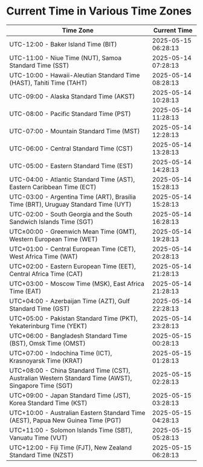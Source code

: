 # Current Time in Various Time Zones

| Time Zone | Current Time |
|-----------|--------------|
| UTC-12:00 - Baker Island Time (BIT) | 2025-05-15 06:28:13 |
| UTC-11:00 - Niue Time (NUT), Samoa Standard Time (SST) | 2025-05-14 07:28:13 |
| UTC-10:00 - Hawaii-Aleutian Standard Time (HAST), Tahiti Time (TAHT) | 2025-05-14 08:28:13 |
| UTC-09:00 - Alaska Standard Time (AKST) | 2025-05-14 10:28:13 |
| UTC-08:00 - Pacific Standard Time (PST) | 2025-05-14 11:28:13 |
| UTC-07:00 - Mountain Standard Time (MST) | 2025-05-14 12:28:13 |
| UTC-06:00 - Central Standard Time (CST) | 2025-05-14 13:28:13 |
| UTC-05:00 - Eastern Standard Time (EST) | 2025-05-14 14:28:13 |
| UTC-04:00 - Atlantic Standard Time (AST), Eastern Caribbean Time (ECT) | 2025-05-14 15:28:13 |
| UTC-03:00 - Argentina Time (ART), Brasília Time (BRT), Uruguay Standard Time (UYT) | 2025-05-14 15:28:13 |
| UTC-02:00 - South Georgia and the South Sandwich Islands Time (SGT) | 2025-05-14 16:28:13 |
| UTC±00:00 - Greenwich Mean Time (GMT), Western European Time (WET) | 2025-05-14 19:28:13 |
| UTC+01:00 - Central European Time (CET), West Africa Time (WAT) | 2025-05-14 20:28:13 |
| UTC+02:00 - Eastern European Time (EET), Central Africa Time (CAT) | 2025-05-14 21:28:13 |
| UTC+03:00 - Moscow Time (MSK), East Africa Time (EAT) | 2025-05-14 21:28:13 |
| UTC+04:00 - Azerbaijan Time (AZT), Gulf Standard Time (GST) | 2025-05-14 22:28:13 |
| UTC+05:00 - Pakistan Standard Time (PKT), Yekaterinburg Time (YEKT) | 2025-05-14 23:28:13 |
| UTC+06:00 - Bangladesh Standard Time (BST), Omsk Time (OMST) | 2025-05-15 00:28:13 |
| UTC+07:00 - Indochina Time (ICT), Krasnoyarsk Time (KRAT) | 2025-05-15 01:28:13 |
| UTC+08:00 - China Standard Time (CST), Australian Western Standard Time (AWST), Singapore Time (SGT) | 2025-05-15 02:28:13 |
| UTC+09:00 - Japan Standard Time (JST), Korea Standard Time (KST) | 2025-05-15 03:28:13 |
| UTC+10:00 - Australian Eastern Standard Time (AEST), Papua New Guinea Time (PGT) | 2025-05-15 04:28:13 |
| UTC+11:00 - Solomon Islands Time (SBT), Vanuatu Time (VUT) | 2025-05-15 05:28:13 |
| UTC+12:00 - Fiji Time (FJT), New Zealand Standard Time (NZST) | 2025-05-15 06:28:13 |
